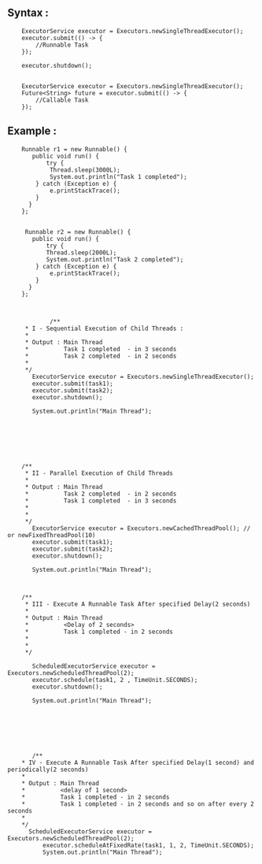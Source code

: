 

## Syntax :   
        ExecutorService executor = Executors.newSingleThreadExecutor();
        executor.submit(() -> {
            //Runnable Task
        });

        executor.shutdown();


        ExecutorService executor = Executors.newSingleThreadExecutor();
        Future<String> future = executor.submit(() -> {
            //Callable Task
        });


## Example :  

		Runnable r1 = new Runnable() {
		   public void run() {
		       try {
			    Thread.sleep(3000L);
			    System.out.println("Task 1 completed");
			} catch (Exception e) {
			    e.printStackTrace();
			}
		  }
		};


		 Runnable r2 = new Runnable() {
		   public void run() {
		       try {
			   Thread.sleep(2000L);
			   System.out.println("Task 2 completed");
			} catch (Exception e) {
			    e.printStackTrace();
			}
		  }
		};
        
        
	
                /**
		 * I - Sequential Execution of Child Threads : 
		 * 
		 * Output : Main Thread
		 *          Task 1 completed  - in 3 seconds
		 *          Task 2 completed  - in 2 seconds
		 * 
		 */
		   ExecutorService executor = Executors.newSingleThreadExecutor();
		   executor.submit(task1);
		   executor.submit(task2);
		   executor.shutdown();
		   
		   System.out.println("Main Thread");
		   
		   
		 
		

		
		
		/**
		 * II - Parallel Execution of Child Threads
		 * 
		 * Output : Main Thread
		 *          Task 2 completed  - in 2 seconds
		 *          Task 1 completed  - in 3 seconds
		 * 
		 *
		 */
		   ExecutorService executor = Executors.newCachedThreadPool(); // or newFixedThreadPool(10)
		   executor.submit(task1);
		   executor.submit(task2);
		   executor.shutdown();
		   
		   System.out.println("Main Thread");
		  
		 
		  
		/**
		 * III - Execute A Runnable Task After specified Delay(2 seconds)
		 * 
		 * Output : Main Thread 
		 *          <Delay of 2 seconds>
		 *          Task 1 completed - in 2 seconds  
		 *  
		 * 
		 */
		
		   ScheduledExecutorService executor = Executors.newScheduledThreadPool(2);
		   executor.schedule(task1, 2 , TimeUnit.SECONDS);
		   executor.shutdown();
		   
		   System.out.println("Main Thread");
		 
		   
		
		
		
		
		
	       /**
		* IV - Execute A Runnable Task After specified Delay(1 second) and periodically(2 seconds)
		* 
		* Output : Main Thread 
		*          <delay of 1 second>
		*          Task 1 completed - in 2 seconds 
		*          Task 1 completed - in 2 seconds and so on after every 2 seconds
		* 
		*/
		  ScheduledExecutorService executor = Executors.newScheduledThreadPool(2);
			  executor.scheduleAtFixedRate(task1, 1, 2, TimeUnit.SECONDS);
			  System.out.println("Main Thread");
		
                
                
        

